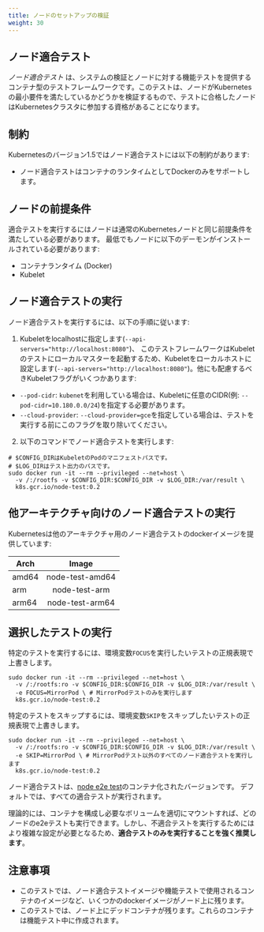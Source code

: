 ```yaml
---
title: ノードのセットアップの検証
weight: 30
---
```



## ノード適合テスト

*ノード適合テスト* は、システムの検証とノードに対する機能テストを提供するコンテナ型のテストフレームワークです。このテストは、ノードがKubernetesの最小要件を満たしているかどうかを検証するもので、テストに合格したノードはKubernetesクラスタに参加する資格があることになります。

## 制約

Kubernetesのバージョン1.5ではノード適合テストには以下の制約があります:

* ノード適合テストはコンテナのランタイムとしてDockerのみをサポートします。

## ノードの前提条件

適合テストを実行するにはノードは通常のKubernetesノードと同じ前提条件を満たしている必要があります。 最低でもノードに以下のデーモンがインストールされている必要があります:

* コンテナランタイム (Docker)
* Kubelet

## ノード適合テストの実行

ノード適合テストを実行するには、以下の手順に従います:

1. Kubeletをlocalhostに指定します(`--api-servers="http://localhost:8080"`)、
このテストフレームワークはKubeletのテストにローカルマスターを起動するため、Kubeletをローカルホストに設定します(`--api-servers="http://localhost:8080"`)。他にも配慮するべきKubeletフラグがいくつかあります:
  * `--pod-cidr`: `kubenet`を利用している場合は、Kubeletに任意のCIDR(例: `--pod-cidr=10.180.0.0/24`)を指定する必要があります。
  * `--cloud-provider`: `--cloud-provider=gce`を指定している場合は、テストを実行する前にこのフラグを取り除いてください。

2. 以下のコマンドでノード適合テストを実行します:

```shell
# $CONFIG_DIRはKubeletのPodのマニフェストパスです。
# $LOG_DIRはテスト出力のパスです。
sudo docker run -it --rm --privileged --net=host \
  -v /:/rootfs -v $CONFIG_DIR:$CONFIG_DIR -v $LOG_DIR:/var/result \
  k8s.gcr.io/node-test:0.2
```

## 他アーキテクチャ向けのノード適合テストの実行

Kubernetesは他のアーキテクチャ用のノード適合テストのdockerイメージを提供しています:

  Arch  |       Image       |
--------|:-----------------:|
 amd64  |  node-test-amd64  |
  arm   |    node-test-arm  |
 arm64  |  node-test-arm64  |

## 選択したテストの実行

特定のテストを実行するには、環境変数`FOCUS`を実行したいテストの正規表現で上書きします。

```shell
sudo docker run -it --rm --privileged --net=host \
  -v /:/rootfs:ro -v $CONFIG_DIR:$CONFIG_DIR -v $LOG_DIR:/var/result \
  -e FOCUS=MirrorPod \ # MirrorPodテストのみを実行します
  k8s.gcr.io/node-test:0.2
```

特定のテストをスキップするには、環境変数`SKIP`をスキップしたいテストの正規表現で上書きします。

```shell
sudo docker run -it --rm --privileged --net=host \
  -v /:/rootfs:ro -v $CONFIG_DIR:$CONFIG_DIR -v $LOG_DIR:/var/result \
  -e SKIP=MirrorPod \ # MirrorPodテスト以外のすべてのノード適合テストを実行します
  k8s.gcr.io/node-test:0.2
```

ノード適合テストは、[node e2e test](https://github.com/kubernetes/community/blob/master/contributors/devel/sig-node/e2e-node-tests.md)のコンテナ化されたバージョンです。
デフォルトでは、すべての適合テストが実行されます。

理論的には、コンテナを構成し必要なボリュームを適切にマウントすれば、どのノードのe2eテストも実行できます。しかし、不適合テストを実行するためにはより複雑な設定が必要となるため、**適合テストのみを実行することを強く推奨します**。

## 注意事項

* このテストでは、ノード適合テストイメージや機能テストで使用されるコンテナのイメージなど、いくつかのdockerイメージがノード上に残ります。
* このテストでは、ノード上にデッドコンテナが残ります。これらのコンテナは機能テスト中に作成されます。
